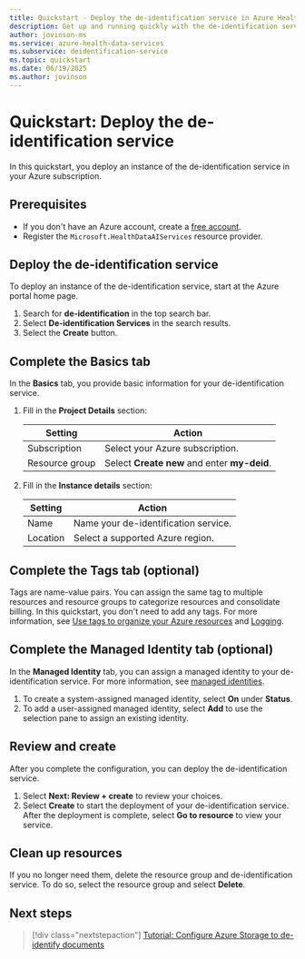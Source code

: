 ```yaml
---
title: Quickstart - Deploy the de-identification service in Azure Health Data Services
description: Get up and running quickly with the de-identification service in Azure Health Data Services.
author: jovinson-ms
ms.service: azure-health-data-services
ms.subservice: deidentification-service
ms.topic: quickstart
ms.date: 06/19/2025
ms.author: jovinson
---
```


# Quickstart: Deploy the de-identification service

In this quickstart, you deploy an instance of the de-identification service in your Azure subscription.

## Prerequisites

- If you don't have an Azure account, create a [free account](https://azure.microsoft.com/pricing/purchase-options/azure-account?cid=msft_learn).
- Register the `Microsoft.HealthDataAIServices` resource provider.

## Deploy the de-identification service

To deploy an instance of the de-identification service, start at the Azure portal home page.

1. Search for **de-identification** in the top search bar.
1. Select **De-identification Services** in the search results.
1. Select the **Create** button.

## Complete the Basics tab

In the **Basics** tab, you provide basic information for your de-identification service.

1. Fill in the **Project Details** section:

   | Setting        | Action                                       |
   |----------------|----------------------------------------------|
   | Subscription   | Select your Azure subscription.              |
   | Resource group | Select **Create new** and enter **my-deid**. |

1. Fill in the **Instance details** section:

   | Setting        | Action                                       |
   |----------------|----------------------------------------------|
   | Name           | Name your de-identification service.          |
   | Location       | Select a supported Azure region. |

## Complete the Tags tab (optional)

Tags are name-value pairs. You can assign the same tag to multiple resources and resource groups to categorize resources and consolidate billing. In this quickstart, you don't need to add any tags.
For more information, see [Use tags to organize your Azure resources](/azure/azure-resource-manager/management/tag-resources) and [Logging](../logging.md).

## Complete the Managed Identity tab (optional)

In the **Managed Identity** tab, you can assign a managed identity to your de-identification service. For more information, see [managed identities](managed-identities.md).

1. To create a system-assigned managed identity, select **On** under **Status**.
1. To add a user-assigned managed identity, select **Add** to use the selection pane to assign an existing identity.

## Review and create

After you complete the configuration, you can deploy the de-identification service.

1. Select **Next: Review + create** to review your choices.
1. Select **Create** to start the deployment of your de-identification service. After the deployment is complete, select **Go to resource** to view your service.

## Clean up resources

If you no longer need them, delete the resource group and de-identification service. To do so, select the resource group and select **Delete**.

## Next steps

> [!div class="nextstepaction"]
> [Tutorial: Configure Azure Storage to de-identify documents](configure-storage.md)
